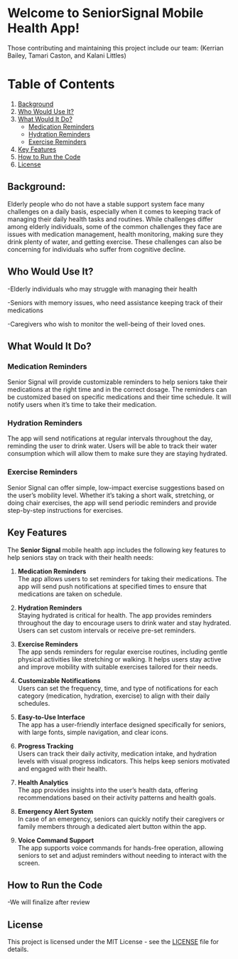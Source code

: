 # Welcome to SeniorSignal Mobile Health App!
Those contributing and maintaining this project include our team: (Kerrian Bailey, Tamari Caston, and Kalani Littles)

# Table of Contents

1. [Background](#background)
2. [Who Would Use It?](#who-would-use-it)
3. [What Would It Do?](#what-would-it-do)
   - [Medication Reminders](#medication-reminders)
   - [Hydration Reminders](#hydration-reminders)
   - [Exercise Reminders](#exercise-reminders)
4. [Key Features](#key-features)
5. [How to Run the Code](#how-to-run-the-code)
6. [License](#license)

## Background: 
Elderly people who do not have a stable support system face many challenges on a daily basis, especially when it comes to keeping track of managing their daily health tasks and routines. While challenges differ among elderly individuals, some of the common challenges they face are issues with medication management, health monitoring, making sure they drink plenty of water, and getting exercise. These challenges can also be concerning for individuals who suffer from cognitive decline. 

## Who Would Use It? 
-Elderly individuals who may struggle with managing their health  

-Seniors with memory issues, who need assistance keeping track of their medications 

-Caregivers who wish to monitor the well-being of their loved ones. 

## What Would It Do? 

### Medication Reminders 

Senior Signal will provide customizable reminders to help seniors take their medications at the right time and in the correct dosage. The reminders can be customized based on specific medications and their time schedule. It will notify users when it’s time to take their medication.  

### Hydration Reminders 

The app will send notifications at regular intervals throughout the day, reminding the user to drink water. Users will be able to track their water consumption which will allow them to make sure they are staying hydrated. 

### Exercise Reminders 

Senior Signal can offer simple, low-impact exercise suggestions based on the user’s mobility level. Whether it’s taking a short walk, stretching, or doing chair exercises, the app will send periodic reminders and provide step-by-step instructions for exercises. 


## Key Features

The **Senior Signal** mobile health app includes the following key features to help seniors stay on track with their health needs:

1. **Medication Reminders**  
   The app allows users to set reminders for taking their medications. The app will send push notifications at specified times to ensure that medications are taken on schedule.

2. **Hydration Reminders**  
   Staying hydrated is critical for health. The app provides reminders throughout the day to encourage users to drink water and stay hydrated. Users can set custom intervals or receive pre-set reminders.

3. **Exercise Reminders**  
   The app sends reminders for regular exercise routines, including gentle physical activities like stretching or walking. It helps users stay active and improve mobility with suitable exercises tailored for their needs.

4. **Customizable Notifications**  
   Users can set the frequency, time, and type of notifications for each category (medication, hydration, exercise) to align with their daily schedules.

5. **Easy-to-Use Interface**  
   The app has a user-friendly interface designed specifically for seniors, with large fonts, simple navigation, and clear icons.

6. **Progress Tracking**  
   Users can track their daily activity, medication intake, and hydration levels with visual progress indicators. This helps keep seniors motivated and engaged with their health.

7. **Health Analytics**  
   The app provides insights into the user’s health data, offering recommendations based on their activity patterns and health goals.

8. **Emergency Alert System**  
   In case of an emergency, seniors can quickly notify their caregivers or family members through a dedicated alert button within the app.

9. **Voice Command Support**  
   The app supports voice commands for hands-free operation, allowing seniors to set and adjust reminders without needing to interact with the screen.

## How to Run the Code
-We will finalize after review


## License

This project is licensed under the MIT License - see the [LICENSE](LICENSE) file for details.

